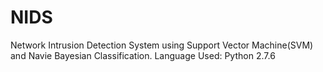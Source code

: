 # NIDS
Network Intrusion Detection System using Support Vector Machine(SVM) and Navie Bayesian Classification.
Language Used:
Python 2.7.6
